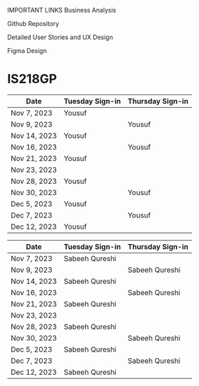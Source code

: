 IMPORTANT LINKS 
Business Analysis 

Github Repository 

Detailed User Stories and UX Design

Figma Design 

# IS218GP
| Date       | Tuesday Sign-in | Thursday Sign-in |
|------------|-----------------|------------------|
| Nov 7, 2023| Yousuf                |                  |
| Nov 9, 2023|               |     Yousuf             |
| Nov 14, 2023| Yousuf               |                  |
| Nov 16, 2023|                |   Yousuf               |
| Nov 21, 2023| Yousuf               |                  |
| Nov 23, 2023|                |                  |
| Nov 28, 2023| Yousuf               |                  |
| Nov 30, 2023|                | Yousuf                 |
| Dec 5, 2023 | Yousuf               |                  |
| Dec 7, 2023 |                | Yousuf                 |
| Dec 12, 2023| Yousuf               |                  |


| Date       | Tuesday Sign-in | Thursday Sign-in |
|------------|-----------------|------------------|
| Nov 7, 2023| Sabeeh Qureshi  |                  |                         
| Nov 9, 2023|                 |  Sabeeh Qureshi  |
| Nov 14, 2023| Sabeeh Qureshi |                  |
| Nov 16, 2023|                |  Sabeeh Qureshi  |
| Nov 21, 2023| Sabeeh Qureshi |                  |
| Nov 23, 2023|                |                  |
| Nov 28, 2023| Sabeeh Qureshi |                  |
| Nov 30, 2023|                |  Sabeeh Qureshi  |
| Dec 5, 2023 | Sabeeh Qureshi |                  |
| Dec 7, 2023 |                |  Sabeeh Qureshi  |
| Dec 12, 2023| Sabeeh Qureshi |                  |

